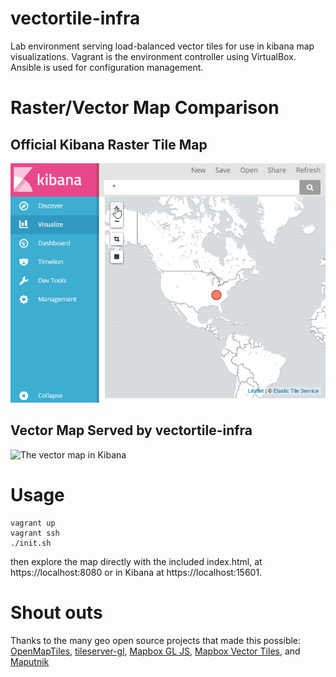 # vectortile-infra
Lab environment serving load-balanced vector tiles for use in kibana map visualizations.
Vagrant is the environment controller using VirtualBox.
Ansible is used for configuration management.

# Raster/Vector Map Comparison
## Official Kibana Raster Tile Map
![The official raster map in Kibana](images/kibana-raster.gif)

## Vector Map Served by vectortile-infra
![The vector map in Kibana](images/kibana-vector.gif)

# Usage
```
vagrant up
vagrant ssh
./init.sh
```
then explore the map directly with the included index.html, at https://localhost:8080 or in Kibana at https://localhost:15601.

# Shout outs
Thanks to the many geo open source projects that made this possible: [OpenMapTiles](https://github.com/openmaptiles), [tileserver-gl](https://github.com/klokantech/tileserver-gl), [Mapbox GL JS](https://www.mapbox.com/mapbox-gl-js/api/), [Mapbox Vector Tiles](https://www.mapbox.com/vector-tiles/specification/), and [Maputnik](https://github.com/maputnik/editor)
